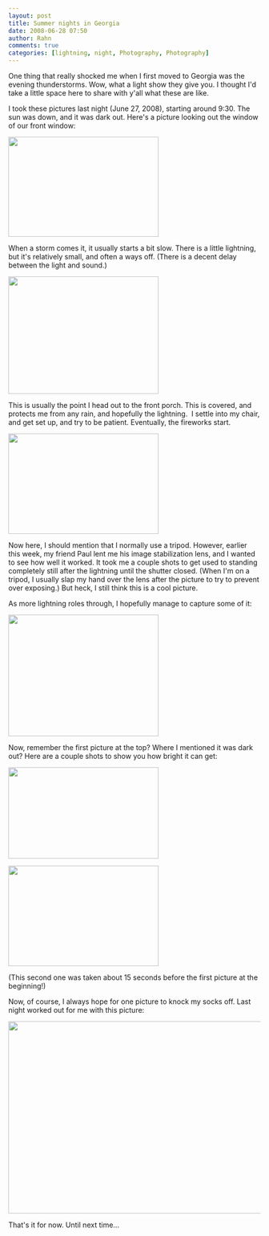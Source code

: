 ```yaml
---
layout: post
title: Summer nights in Georgia
date: 2008-06-28 07:50
author: Rahn
comments: true
categories: [lightning, night, Photography, Photography]
---
```

One thing that really shocked me when I first moved to Georgia was the evening thunderstorms. Wow, what a light show they give you. I thought I'd take a little space here to share with y'all what these are like.

I took these pictures last night (June 27, 2008), starting around 9:30. The sun was down, and it was dark out. Here's a picture looking out the window of our front window:

<a href="http://www.gonesomewhere.com/wp-content/uploads/2008/06/almostdaylight_comparison.jpg"><img class="aligncenter size-medium wp-image-103" title="almostdaylight_comparison" src="http://www.gonesomewhere.com/wp-content/uploads/2008/06/almostdaylight_comparison-300x199.jpg" alt="" width="300" height="199" /></a>

When a storm comes it, it usually starts a bit slow. There is a little lightning, but it's relatively small, and often a ways off. (There is a decent delay between the light and sound.)

<a href="http://www.gonesomewhere.com/wp-content/uploads/2008/06/lightning2008-06-27-003.jpg"><img class="alignnone size-medium wp-image-104" title="lightning2008-06-27-003" src="http://www.gonesomewhere.com/wp-content/uploads/2008/06/lightning2008-06-27-003-300x234.jpg" alt="" width="300" height="234" /></a>

This is usually the point I head out to the front porch. This is covered, and protects me from any rain, and hopefully the lightning.  I settle into my chair, and get set up, and try to be patient. Eventually, the fireworks start.

<a href="http://www.gonesomewhere.com/wp-content/uploads/2008/06/lightning2008-06-27-002.jpg"><img class="alignnone size-medium wp-image-105" title="lightning2008-06-27-002" src="http://www.gonesomewhere.com/wp-content/uploads/2008/06/lightning2008-06-27-002-300x200.jpg" alt="" width="300" height="200" /></a>

Now here, I should mention that I normally use a tripod. However, earlier this week, my friend Paul lent me his image stabilization lens, and I wanted to see how well it worked. It took me a couple shots to get used to standing completely still after the lightning until the shutter closed. (When I'm on a tripod, I usually slap my hand over the lens after the picture to try to prevent over exposing.) But heck, I still think this is a cool picture.

As more lightning roles through, I hopefully manage to capture some of it:

<a href="http://www.gonesomewhere.com/wp-content/uploads/2008/06/lightning2008-06-27-006.jpg"><img class="alignnone size-medium wp-image-106" title="lightning2008-06-27-006" src="http://www.gonesomewhere.com/wp-content/uploads/2008/06/lightning2008-06-27-006-300x242.jpg" alt="" width="300" height="242" /></a>

Now, remember the first picture at the top? Where I mentioned it was dark out? Here are a couple shots to show you how bright it can get:

<a href="http://www.gonesomewhere.com/wp-content/uploads/2008/06/lightning2008-06-27-005.jpg"><img class="alignnone size-medium wp-image-107" title="lightning2008-06-27-005" src="http://www.gonesomewhere.com/wp-content/uploads/2008/06/lightning2008-06-27-005-300x182.jpg" alt="" width="300" height="182" /></a>

<a href="http://www.gonesomewhere.com/wp-content/uploads/2008/06/almostdaylight.jpg"><img class="alignnone size-medium wp-image-108" title="almostdaylight" src="http://www.gonesomewhere.com/wp-content/uploads/2008/06/almostdaylight-300x200.jpg" alt="" width="300" height="200" /></a>

(This second one was taken about 15 seconds before the first picture at the beginning!)

Now, of course, I always hope for one picture to knock my socks off. Last night worked out for me with this picture:

<a href="http://www.gonesomewhere.com/wp-content/uploads/2008/06/lightning2008-06-27-001.jpg"><img class="alignnone size-medium wp-image-109" title="lightning2008-06-27-001" src="http://www.gonesomewhere.com/wp-content/uploads/2008/06/lightning2008-06-27-001-300x200.jpg" alt="" width="577" height="383" /></a>

That's it for now. Until next time...
